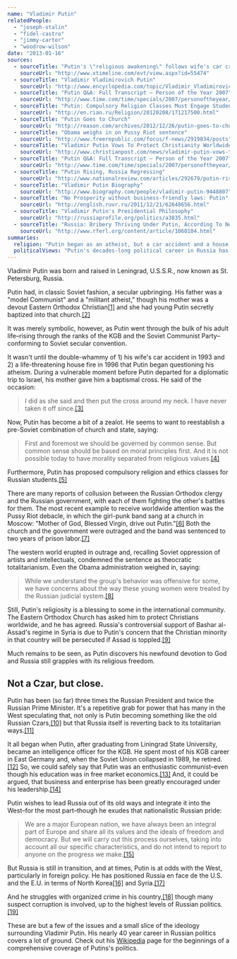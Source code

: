 ```yaml
---
name: "Vladimir Putin"
relatedPeople:
  - "joseph-stalin"
  - "fidel-castro"
  - "jimmy-carter"
  - "woodrow-wilson"
date: "2013-01-16"
sources:
  - sourceTitle: "Putin's \"religious awakening\" follows wife's car crash"
    sourceUrl: "http://www.xtimeline.com/evt/view.aspx?id=55474"
  - sourceTitle: "Vladimir Vladimirovich Putin"
    sourceUrl: "http://www.encyclopedia.com/topic/Vladimir_Vladimirovich_Putin.aspx"
  - sourceTitle: "Putin Q&A: Full Transcript – Person of the Year 2007"
    sourceUrl: "http://www.time.com/time/specials/2007/personoftheyear/article/0,28804,1690753_1690757_1695787-3,00.html"
  - sourceTitle: "Putin: Compulsory Religion Classes Must Engage Students"
    sourceUrl: "http://en.rian.ru/Religion/20120208/171217500.html"
  - sourceTitle: "Putin Goes to Church"
    sourceUrl: "http://reason.com/archives/2012/12/26/putin-goes-to-church"
  - sourceTitle: "Obama weighs in on Pussy Riot sentence"
    sourceUrl: "http://www.freerepublic.com/focus/f-news/2919834/posts"
  - sourceTitle: "Vladimir Putin Vows To Protect Christianity Worldwide"
    sourceUrl: "http://www.christianpost.com/news/vladimir-putin-vows-to-defend-christianity-worldwide-69002/"
  - sourceTitle: "Putin Q&A: Full Transcript – Person of the Year 2007"
    sourceUrl: "http://www.time.com/time/specials/2007/personoftheyear/article/0,28804,1690753_1690757_1695787,00.html"
  - sourceTitle: "Putin Rising, Russia Regressing"
    sourceUrl: "http://www.nationalreview.com/articles/292679/putin-rising-russia-regressing-editors#"
  - sourceTitle: "Vladimir Putin Biography"
    sourceUrl: "http://www.biography.com/people/vladimir-putin-9448807"
  - sourceTitle: "No Prosperity without business-friendly laws: Putin"
    sourceUrl: "http://english.ruvr.ru/2011/12/21/62648656.html"
  - sourceTitle: "Vladimir Putin's Presidential Philosophy"
    sourceUrl: "http://russiaprofile.org/politics/a3835.html"
  - sourceTitle: "Russia: Bribery Thriving Under Putin, According To New Report"
    sourceUrl: "http://www.rferl.org/content/article/1060104.html"
summaries:
  religion: "Putin began as an atheist, but a car accident and a house fire caused him to question his views and now he is a devout member of the Russian Orthodox Church. Some argue he is ushering in a new theocratic government in Russia."
  politicalViews: "Putin's decades-long political career in Russia has endured the collapse of the Soviet Union and the transition of Russia into free market enterprise and democracy. He has many critics and at times seems antagonistic toward the West."
---
```


Vladimir Putin was born and raised in Leningrad, U.S.S.R., now known as St. Petersburg, Russia.

Putin had, in classic Soviet fashion, a secular upbringing. His father was a "model Communist" and a "militant atheist," though his mother was a devout Eastern Orthodox Christian<a class="source-citation" href="#http%3A%2F%2Fwww.xtimeline.com%2Fevt%2Fview.aspx%3Fid%3D55474" title="Putin&apos;s &quot;religious awakening&quot; follows wife&apos;s car crash">[1]</a> and she had young Putin secretly baptized into that church.<a class="source-citation" href="#http%3A%2F%2Fwww.encyclopedia.com%2Ftopic%2FVladimir_Vladimirovich_Putin.aspx" title="Vladimir Vladimirovich Putin">[2]</a>

It was merely symbolic, however, as Putin went through the bulk of his adult life–rising through the ranks of the KGB and the Soviet Communist Party–conforming to Soviet secular convention.

It wasn't until the double-whammy of 1) his wife's car accident in 1993 and 2) a life-threatening house fire in 1996 that Putin began questioning his atheism. During a vulnerable moment before Putin departed for a diplomatic trip to Israel, his mother gave him a baptismal cross. He said of the occasion:

>I did as she said and then put the cross around my neck. I have never taken it off since.<a class="source-citation" href="#http%3A%2F%2Fwww.xtimeline.com%2Fevt%2Fview.aspx%3Fid%3D55474" title="Putin&apos;s &quot;religious awakening&quot; follows wife&apos;s car crash">[3]</a>

Now, Putin has become a bit of a zealot. He seems to want to reestablish a pre-Soviet combination of church and state, saying:

>First and foremost we should be governed by common sense. But common sense should be based on moral principles first. And it is not possible today to have morality separated from religious values.<a class="source-citation" href="#http%3A%2F%2Fwww.time.com%2Ftime%2Fspecials%2F2007%2Fpersonoftheyear%2Farticle%2F0%2C28804%2C1690753_1690757_1695787-3%2C00.html" title="Putin Q&amp;A: Full Transcript – Person of the Year 2007">[4]</a>

Furthermore, Putin has proposed compulsory religion and ethics classes for Russian students.<a class="source-citation" href="#http%3A%2F%2Fen.rian.ru%2FReligion%2F20120208%2F171217500.html" title="Putin: Compulsory Religion Classes Must Engage Students">[5]</a>

There are many reports of collusion between the Russian Orthodox clergy and the Russian government, with each of them fighting the other's battles for them. The most recent example to receive worldwide attention was the Pussy Riot debacle, in which the girl-punk band sang at a church in Moscow: "Mother of God, Blessed Virgin, drive out Putin."<a class="source-citation" href="#http%3A%2F%2Freason.com%2Farchives%2F2012%2F12%2F26%2Fputin-goes-to-church" title="Putin Goes to Church">[6]</a> Both the church and the government were outraged and the band was sentenced to two years of prison labor.<a class="source-citation" href="#http%3A%2F%2Freason.com%2Farchives%2F2012%2F12%2F26%2Fputin-goes-to-church" title="Putin Goes to Church">[7]</a>

The western world erupted in outrage and, recalling Soviet oppression of artists and intellectuals, condemned the sentence as theocratic totalitarianism. Even the Obama administration weighed in, saying:

>While we understand the group's behavior was offensive for some, we have concerns about the way these young women were treated by the Russian judicial system.<a class="source-citation" href="#http%3A%2F%2Fwww.freerepublic.com%2Ffocus%2Ff-news%2F2919834%2Fposts" title="Obama weighs in on Pussy Riot sentence">[8]</a>

Still, Putin's religiosity is a blessing to some in the international community. The Eastern Orthodox Church has asked him to protect Christians worldwide, and he has agreed. Russia's controversial support of Bashar al-Assad's regime in Syria is due to Putin's concern that the Christian minority in that country will be persecuted if Assad is toppled.<a class="source-citation" href="#http%3A%2F%2Fwww.christianpost.com%2Fnews%2Fvladimir-putin-vows-to-defend-christianity-worldwide-69002%2F" title="Vladimir Putin Vows To Protect Christianity Worldwide">[9]</a>

Much remains to be seen, as Putin discovers his newfound devotion to God and Russia still grapples with its religious freedom.


## Not a Czar, but close.

Putin has been (so far) three times the Russian President and twice the Russian Prime Minister. It's a repetitive grab for power that has many in the West speculating that, not only is Putin becoming something like the old Russian Czars,<a class="source-citation" href="#http%3A%2F%2Fwww.time.com%2Ftime%2Fspecials%2F2007%2Fpersonoftheyear%2Farticle%2F0%2C28804%2C1690753_1690757_1695787%2C00.html" title="Putin Q&amp;A: Full Transcript – Person of the Year 2007">[10]</a> but that Russia itself is reverting back to its totalitarian ways.<a class="source-citation" href="#http%3A%2F%2Fwww.nationalreview.com%2Farticles%2F292679%2Fputin-rising-russia-regressing-editors%23" title="Putin Rising, Russia Regressing">[11]</a>

It all began when Putin, after graduating from Liningrad State University, became an intelligence officer for the KGB. He spent most of his KGB career in East Germany and, when the Soviet Union collapsed in 1989, he retired.<a class="source-citation" href="#http%3A%2F%2Fwww.biography.com%2Fpeople%2Fvladimir-putin-9448807" title="Vladimir Putin Biography">[12]</a> So, we could safely say that Putin was an enthusiastic communist–even though his education was in free market economics.<a class="source-citation" href="#http%3A%2F%2Fwww.time.com%2Ftime%2Fspecials%2F2007%2Fpersonoftheyear%2Farticle%2F0%2C28804%2C1690753_1690757_1695787-3%2C00.html" title="Putin Q&amp;A: Full Transcript – Person of the Year 2007">[13]</a> And, it could be argued, that business and enterprise has been greatly encouraged under his leadership.<a class="source-citation" href="#http%3A%2F%2Fenglish.ruvr.ru%2F2011%2F12%2F21%2F62648656.html" title="No Prosperity without business-friendly laws: Putin">[14]</a>

Putin wishes to lead Russia out of its old ways and integrate it into the West–for the most part–though he exudes that nationalistic Russian pride:

>We are a major European nation, we have always been an integral part of Europe and share all its values and the ideals of freedom and democracy. But we will carry out this process ourselves, taking into account all our specific characteristics, and do not intend to report to anyone on the progress we make.<a class="source-citation" href="#http%3A%2F%2Frussiaprofile.org%2Fpolitics%2Fa3835.html" title="Vladimir Putin&apos;s Presidential Philosophy">[15]</a>

But Russia is still in transition, and at times, Putin is at odds with the West, particularly in foreign policy. He has positioned Russia en face de the U.S. and the E.U. in terms of North Korea<a class="source-citation" href="#http%3A%2F%2Fwww.time.com%2Ftime%2Fspecials%2F2007%2Fpersonoftheyear%2Farticle%2F0%2C28804%2C1690753_1690757_1695787%2C00.html" title="Putin Q&amp;A: Full Transcript – Person of the Year 2007">[16]</a> and Syria.<a class="source-citation" href="#http%3A%2F%2Fwww.christianpost.com%2Fnews%2Fvladimir-putin-vows-to-defend-christianity-worldwide-69002%2F" title="Vladimir Putin Vows To Protect Christianity Worldwide">[17]</a>

And he struggles with organized crime in his country,<a class="source-citation" href="#http%3A%2F%2Fwww.time.com%2Ftime%2Fspecials%2F2007%2Fpersonoftheyear%2Farticle%2F0%2C28804%2C1690753_1690757_1695787-3%2C00.html" title="Putin Q&amp;A: Full Transcript – Person of the Year 2007">[18]</a> though many suspect corruption is involved, up to the highest levels of Russian politics.<a class="source-citation" href="#http%3A%2F%2Fwww.rferl.org%2Fcontent%2Farticle%2F1060104.html" title="Russia: Bribery Thriving Under Putin, According To New Report">[19]</a>

These are but a few of the issues and a small slice of the ideology surrounding Vladimir Putin. His nearly 40 year career in Russian politics covers a lot of ground. Check out his [Wikipedia](http://en.wikipedia.org/wiki/Vladimir_Putin#First_Premiership_.281999.29) page for the beginnings of a comprehensive coverage of Putins's politics.